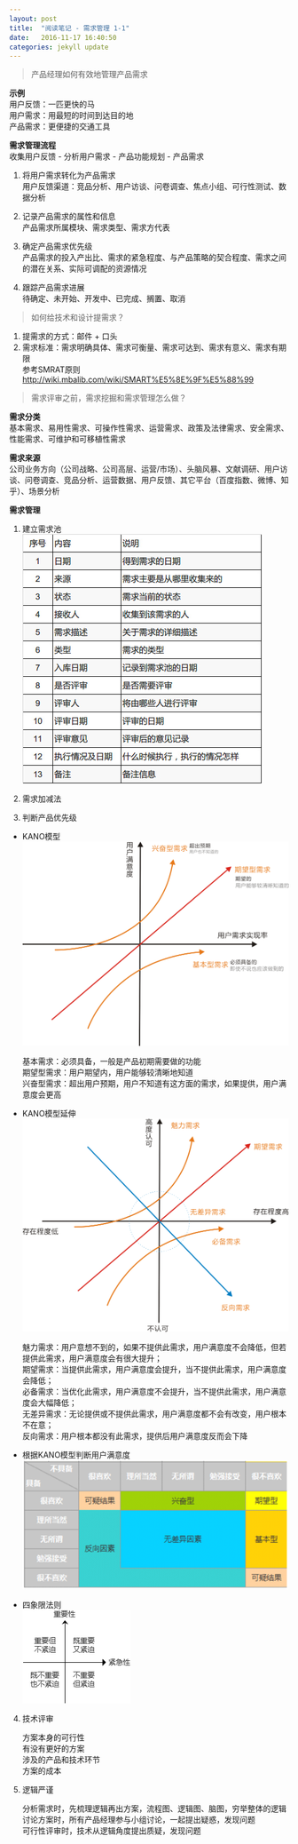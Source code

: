 ```yaml
---
layout: post
title:  "阅读笔记 - 需求管理 1-1"
date:   2016-11-17 16:40:50
categories: jekyll update
---
```


> 产品经理如何有效地管理产品需求

**示例**  
用户反馈：一匹更快的马  
用户需求：用最短的时间到达目的地  
产品需求：更便捷的交通工具    

**需求管理流程**  
收集用户反馈 - 分析用户需求 - 产品功能规划 - 产品需求  

1. 将用户需求转化为产品需求  
用户反馈渠道：竞品分析、用户访谈、问卷调查、焦点小组、可行性测试、数据分析

2. 记录产品需求的属性和信息  
产品需求所属模块、需求类型、需求方代表

3. 确定产品需求优先级  
产品需求的投入产出比、需求的紧急程度、与产品策略的契合程度、需求之间的潜在关系、实际可调配的资源情况

4. 跟踪产品需求进展    
待确定、未开始、开发中、已完成、搁置、取消  

> 如何给技术和设计提需求？   

1. 提需求的方式：邮件 + 口头  
2. 需求标准：需求明确具体、需求可衡量、需求可达到、需求有意义、需求有期限  
参考SMRAT原则  <http://wiki.mbalib.com/wiki/SMART%E5%8E%9F%E5%88%99>

> 需求评审之前，需求挖掘和需求管理怎么做？

**需求分类**  
基本需求、易用性需求、可操作性需求、运营需求、政策及法律需求、安全需求、性能需求、可维护和可移植性需求  

**需求来源**  
公司业务方向（公司战略、公司高层、运营/市场）、头脑风暴、文献调研、用户访谈、问卷调查、竞品分析、运营数据、用户反馈、其它平台（百度指数、微博、知乎）、场景分析  

**需求管理**  

1. 建立需求池  
![需求池样式](/image/需求池表格.jpg)

2. 需求加减法

3. 判断产品优先级  

- KANO模型
![KANO模型](/image/KANO模型.png)  

  基本需求：必须具备，一般是产品初期需要做的功能  
  期望型需求：用户期望内，用户能够较清晰地知道   
  兴奋型需求：超出用户预期，用户不知道有这方面的需求，如果提供，用户满意度会更高  

- KANO模型延伸
![KANO模型延伸](/image/KANO模型延伸.png)  

  魅力需求：用户意想不到的，如果不提供此需求，用户满意度不会降低，但若提供此需求，用户满意度会有很大提升；  
  期望需求：当提供此需求，用户满意度会提升，当不提供此需求，用户满意度会降低；  
  必备需求：当优化此需求，用户满意度不会提升，当不提供此需求，用户满意度会大幅降低；  
  无差异需求：无论提供或不提供此需求，用户满意度都不会有改变，用户根本不在意；  
  反向需求：用户根本都没有此需求，提供后用户满意度反而会下降  

- 根据KANO模型判断用户满意度  
![KANO模型结果](/image/KANO模型结果.png)

- 四象限法则  
![四象限法则](/image/四象限法则.png)  

4. 技术评审  

    方案本身的可行性  
    有没有更好的方案  
    涉及的产品和技术环节  
    方案的成本  
  
5. 逻辑严谨    

    分析需求时，先梳理逻辑再出方案，流程图、逻辑图、脑图，穷举整体的逻辑  
    讨论方案时，所有产品经理参与小组讨论，一起提出疑惑，发现问题  
    可行性评审时，技术从逻辑角度提出质疑，发现问题  




